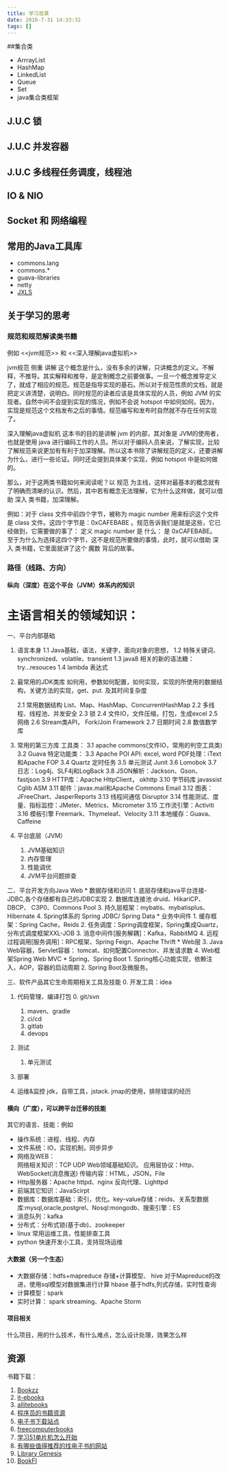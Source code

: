 ```yaml
---
title: 学习目录
date: 2016-7-31 14:33:32
tags: []
---
```


##集合类

* ArrrayList
* HashMap
* LinkedList
* Queue
* Set
* java集合类框架

## J.U.C 锁

## J.U.C 并发容器

## J.U.C 多线程任务调度，线程池

## IO & NIO

## Socket 和 网络编程

## 常用的Java工具库

* commons.lang
* commons.*
* guava-libraries
* netty
* [JXLS](http://jxls.sourceforge.net)

## 关于学习的思考

### 规范和规范解读类书籍

例如 <<jvm规范>> 和 <<深入理解java虚拟机>>

jvm规范 侧重 讲解 这个概念是什么，没有多余的讲解，只讲概念的定义。不解释，不推导。其实解释和推导，是定制概念之前要做事。一旦一个概念推导定义了，就成了相应的规范。规范是指导实现的基石。所以对于规范性质的文档，就是把定义讲清楚，说明白。同时规范的读者应该是具体实现的人员，例如 JVM 的实现者。自然中间不会提到实现的情况，例如不会说 hotspot 中如何如何。因为，实现是规范这个文档发布之后的事情。规范编写和发布时自然就不存在任何实现了。

深入理解java虚拟机 这本书的目的是讲解 jvm 的内部，其对象是 JVM的使用者，也就是使用 java 进行编码工作的人员。所以对于编码人员来说，了解实现，比较了解规范来说更加有有利于加深理解。所以这本书除了讲解规范的定义，还要讲解为什么，进行一些论证。同时还会提到具体某个实现，例如 hotspot 中是如何做的。

那么，对于这两类书籍如何来阅读呢？以 规范 为主线，这样对最基本的概念就有了明确而清晰的认识。然后，其中若有概念无法理解，它为什么这样做，就可以借助 深入 类书籍，加深理解。

例如：对于 class 文件中前四个字节，被称为 magic number 用来标识这个文件是 class 文件。这四个字节是：0xCAFEBABE 。规范告诉我们是就是这些，它已经做到，它需要做的事了： 定义 magic number 是 什么： 是 0xCAFEBABE。 至于为什么为选择这四个字节，这不是规范所要做的事情，此时，就可以借助 深入 类书籍，它里面就讲了这个 魔数 背后的故事。

### 路径（线路、方向）

#### 纵向（深度）在这个平台（JVM）体系内的知识
主语言相关的领域知识：
=========================
一、平台内部基础
1. 语言本身
	1.1 Java基础，语法，关键字，面向对象的思想，
	1.2 特殊关键词、synchronized、volatile、transient
	1.3 java8 相关的新的语法糖：try...resouces
	1.4 lambda 表达式

2. 最常用的JDK类库
如何用，参数如何配置，如何实现，实现的所使用的数据结构，关键方法的实现，get、put. 及其时间复杂度

	2.1 常用数据结构
		List、Map、HashMap、ConcurrentHashMap
	2.2 多线程、线程池、并发安全
	2.3 锁
	2.4 文件IO，文件压缩，打包，生成excel
	2.5 网络
	2.6 Stream类API， Fork/Join Framework
	2.7 日期时间
	2.8 数值数学库

3. 常用的第三方库
	工具类：
	3.1 apache commons(文件IO，常用的判空工具类)
	3.2 Guava
	特定功能类：
	3.3 Apache POI API: excel, word
		PDF处理：iText和Apache FOP
	3.4 Quartz 定时任务
	3.5 单元测试 Junit
	3.6 Lomobok
	3.7 日志：Log4j、SLF4j和LogBack
	3.8 JSON解析：Jackson、Gson、fastjson
	3.9 HTTP库：Apache HttpClient， okhttp
	3.10 字节码库 javassist Cglib ASM
	3.11 邮件：javax.mail和Apache Commons Email
	3.12 图表：JFreeChart、JasperReports
	3.13 线程间通信 Disruptor
	3.14 性能测试、度量、指标监控：JMeter、Metrics、Micrometer
	3.15 工作流引擎：Activiti
	3.16 模板引擎 Freemark、Thymeleaf、Velocity
	3.11 本地缓存：Guava、Caffeine

4. 平台底层（JVM）
	1. JVM基础知识
	2. 内存管理
	3. 性能调优
	4. JVM平台问题排查

二、平台开发方向Java Web
	* 数据存储和访问
	1. 底层存储和java平台连接-JDBC,各个存储都有自己的JDBC实现
	2. 数据库连接池 druid、HikariCP、DBCP、 C3P0、Commons Pool
	3. 持久层框架：mybatis、mybatisplus、Hibernate
	4. Spring体系的 Spring JDBC/ Spring Data
	* 业务中间件
	1. 缓存框架：Spring Cache，Reids
	2. 任务调度：Spring调度框架，Spring集成Quartz，分布式调度框架XXL-JOB
	3. 消息中间件[服务解耦]：Kafka，RabbitMQ
	4. 远程过程调用[服务调用]：RPC框架、Spring Feign、Apache Thrift
	* Web层
	3. Java Web容器，Servlet容器：
		tomcat、如何配置Connector、并发请求数
	4. Web框架Spring Web MVC
	* Spring、Spring Boot
	1. Spring核心功能实现，依赖注入，AOP，容器的启动周期
	2. Spring Boot及微服务。

三、软件产品其它生命周期相关工具及技能
0. 开发工具：idea
1. 代码管理、编译打包
	0. git/svn
	1. maven、gradle
	2. ci/cd
	3. gitlab
	4. devops

1. 测试
	1. 单元测试

2. 部署

3. 运维&监控
	jdk，自带工具，jstack. jmap的使用，排除错误的经历

#### 横向（广度），可以跨平台迁移的技能
其它的语言、技能：例如
* 操作系统：进程、线程、内存
* 文件系统：IO，实现机制，同步异步
* 网络及WEB：	
	网络相关知识：TCP UDP
	Web领域基础知识。
	应用层协议：Http、WebSocket(消息推送)
	传输内容：HTML，JSON，File
* Http服务器：Apache httpd、nginx 反向代理、Lighttpd
* 前端其它知识：JavaScirpt
* 数据库：数据库基础：索引，优化。key-value存储：reids、关系型数据库:mysql,oracle,postgrel、Nosql:mongodb、搜索引擎：ES
* 消息队列：kafka
* 分布式：分布式锁(基于db)、zookeeper
* linux 常用运维工具，性能排查工具
* python 快速开发小工具，支持现场运维

#### 大数据（另一个生态）
* 大数据存储：hdfs+mapreduce 存储+计算模型、
	hive 对于Mapreduce的改进，使用sql模型对数据集进行计算
	hbase 基于hdfs,列式存储，实时性查询
* 计算模型：spark
* 实时计算： spark streaming、Apache Storm

#### 项目相关
什么项目，用的什么技术，有什么难点，怎么设计处理，效果怎么样

## 资源

书籍下载：

1. [Bookzz](http://bookzz.org/)
2. [it-ebooks](http://www.it-ebooks.info/)
3. [allitebooks](http://www.allitebooks.com/)
4. [程序员的书籍资源](https://zhuanlan.zhihu.com/p/23857699)
5. [电子书下载站点](https://www.zhihu.com/question/19734795)
6. [freecomputerbooks](http://freecomputerbooks.com/)
7. [学习51单片机怎么开始](https://www.zhihu.com/question/20384348)
8. [有哪些值得推荐的找电子书的网站](https://www.zhihu.com/question/29356761)
9. [Library Genesis](http://gen.lib.rus.ec/)
10. [BookFI](http://en.bookfi.net/)